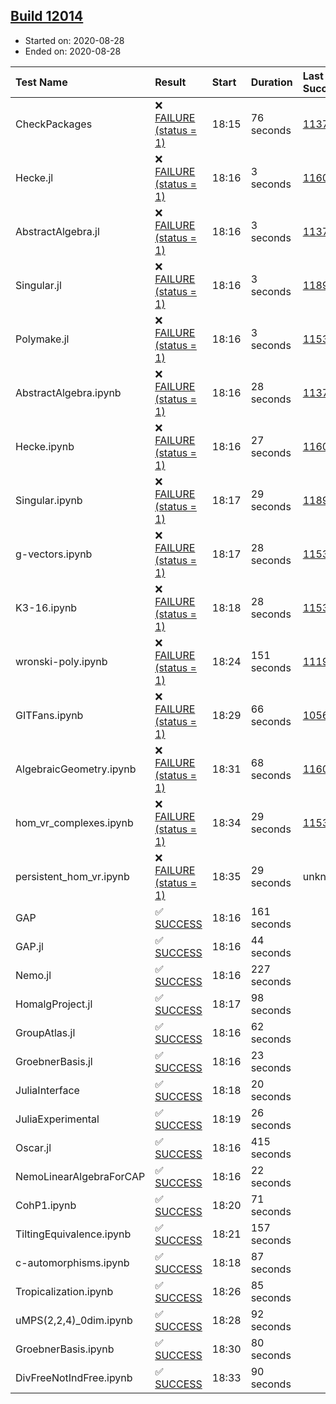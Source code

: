 ## [Build 12014](https://oscarci.mathematik.uni-kl.de/job/oscar/12014/)

* Started on: 2020-08-28
* Ended on: 2020-08-28

| Test Name    | Result | Start | Duration | Last Success | First Failure |
|:-------------|:-------|:------|:---------|:-------------|:--------------|
| CheckPackages | ❌ [FAILURE (status = 1)](https://oscarci.mathematik.uni-kl.de/job/oscar/12014/artifact/logs/build-12014/CheckPackages.log) | 18:15 | 76 seconds | [11376](https://oscarci.mathematik.uni-kl.de/job/oscar/11376/) | [11377](https://oscarci.mathematik.uni-kl.de/job/oscar/11377/) |
| Hecke.jl | ❌ [FAILURE (status = 1)](https://oscarci.mathematik.uni-kl.de/job/oscar/12014/artifact/logs/build-12014/Hecke.jl.log) | 18:16 | 3 seconds | [11602](https://oscarci.mathematik.uni-kl.de/job/oscar/11602/) | [11603](https://oscarci.mathematik.uni-kl.de/job/oscar/11603/) |
| AbstractAlgebra.jl | ❌ [FAILURE (status = 1)](https://oscarci.mathematik.uni-kl.de/job/oscar/12014/artifact/logs/build-12014/AbstractAlgebra.jl.log) | 18:16 | 3 seconds | [11376](https://oscarci.mathematik.uni-kl.de/job/oscar/11376/) | [11377](https://oscarci.mathematik.uni-kl.de/job/oscar/11377/) |
| Singular.jl | ❌ [FAILURE (status = 1)](https://oscarci.mathematik.uni-kl.de/job/oscar/12014/artifact/logs/build-12014/Singular.jl.log) | 18:16 | 3 seconds | [11893](https://oscarci.mathematik.uni-kl.de/job/oscar/11893/) | [11894](https://oscarci.mathematik.uni-kl.de/job/oscar/11894/) |
| Polymake.jl | ❌ [FAILURE (status = 1)](https://oscarci.mathematik.uni-kl.de/job/oscar/12014/artifact/logs/build-12014/Polymake.jl.log) | 18:16 | 3 seconds | [11532](https://oscarci.mathematik.uni-kl.de/job/oscar/11532/) | [11533](https://oscarci.mathematik.uni-kl.de/job/oscar/11533/) |
| AbstractAlgebra.ipynb | ❌ [FAILURE (status = 1)](https://oscarci.mathematik.uni-kl.de/job/oscar/12014/artifact/logs/build-12014/AbstractAlgebra.ipynb.log) | 18:16 | 28 seconds | [11376](https://oscarci.mathematik.uni-kl.de/job/oscar/11376/) | [11377](https://oscarci.mathematik.uni-kl.de/job/oscar/11377/) |
| Hecke.ipynb | ❌ [FAILURE (status = 1)](https://oscarci.mathematik.uni-kl.de/job/oscar/12014/artifact/logs/build-12014/Hecke.ipynb.log) | 18:16 | 27 seconds | [11602](https://oscarci.mathematik.uni-kl.de/job/oscar/11602/) | [11603](https://oscarci.mathematik.uni-kl.de/job/oscar/11603/) |
| Singular.ipynb | ❌ [FAILURE (status = 1)](https://oscarci.mathematik.uni-kl.de/job/oscar/12014/artifact/logs/build-12014/Singular.ipynb.log) | 18:17 | 29 seconds | [11893](https://oscarci.mathematik.uni-kl.de/job/oscar/11893/) | [11894](https://oscarci.mathematik.uni-kl.de/job/oscar/11894/) |
| g-vectors.ipynb | ❌ [FAILURE (status = 1)](https://oscarci.mathematik.uni-kl.de/job/oscar/12014/artifact/logs/build-12014/g-vectors.ipynb.log) | 18:17 | 28 seconds | [11532](https://oscarci.mathematik.uni-kl.de/job/oscar/11532/) | [11533](https://oscarci.mathematik.uni-kl.de/job/oscar/11533/) |
| K3-16.ipynb | ❌ [FAILURE (status = 1)](https://oscarci.mathematik.uni-kl.de/job/oscar/12014/artifact/logs/build-12014/K3-16.ipynb.log) | 18:18 | 28 seconds | [11532](https://oscarci.mathematik.uni-kl.de/job/oscar/11532/) | [11533](https://oscarci.mathematik.uni-kl.de/job/oscar/11533/) |
| wronski-poly.ipynb | ❌ [FAILURE (status = 1)](https://oscarci.mathematik.uni-kl.de/job/oscar/12014/artifact/logs/build-12014/wronski-poly.ipynb.log) | 18:24 | 151 seconds | [11192](https://oscarci.mathematik.uni-kl.de/job/oscar/11192/) | [11193](https://oscarci.mathematik.uni-kl.de/job/oscar/11193/) |
| GITFans.ipynb | ❌ [FAILURE (status = 1)](https://oscarci.mathematik.uni-kl.de/job/oscar/12014/artifact/logs/build-12014/GITFans.ipynb.log) | 18:29 | 66 seconds | [10566](https://oscarci.mathematik.uni-kl.de/job/oscar/10566/) | [10567](https://oscarci.mathematik.uni-kl.de/job/oscar/10567/) |
| AlgebraicGeometry.ipynb | ❌ [FAILURE (status = 1)](https://oscarci.mathematik.uni-kl.de/job/oscar/12014/artifact/logs/build-12014/AlgebraicGeometry.ipynb.log) | 18:31 | 68 seconds | [11602](https://oscarci.mathematik.uni-kl.de/job/oscar/11602/) | [11603](https://oscarci.mathematik.uni-kl.de/job/oscar/11603/) |
| hom_vr_complexes.ipynb | ❌ [FAILURE (status = 1)](https://oscarci.mathematik.uni-kl.de/job/oscar/12014/artifact/logs/build-12014/hom_vr_complexes.ipynb.log) | 18:34 | 29 seconds | [11532](https://oscarci.mathematik.uni-kl.de/job/oscar/11532/) | [11533](https://oscarci.mathematik.uni-kl.de/job/oscar/11533/) |
| persistent_hom_vr.ipynb | ❌ [FAILURE (status = 1)](https://oscarci.mathematik.uni-kl.de/job/oscar/12014/artifact/logs/build-12014/persistent_hom_vr.ipynb.log) | 18:35 | 29 seconds | unknown | unknown |
| GAP | ✅ [SUCCESS](https://oscarci.mathematik.uni-kl.de/job/oscar/12014/artifact/logs/build-12014/GAP.log) | 18:16 | 161 seconds |  |  |
| GAP.jl | ✅ [SUCCESS](https://oscarci.mathematik.uni-kl.de/job/oscar/12014/artifact/logs/build-12014/GAP.jl.log) | 18:16 | 44 seconds |  |  |
| Nemo.jl | ✅ [SUCCESS](https://oscarci.mathematik.uni-kl.de/job/oscar/12014/artifact/logs/build-12014/Nemo.jl.log) | 18:16 | 227 seconds |  |  |
| HomalgProject.jl | ✅ [SUCCESS](https://oscarci.mathematik.uni-kl.de/job/oscar/12014/artifact/logs/build-12014/HomalgProject.jl.log) | 18:17 | 98 seconds |  |  |
| GroupAtlas.jl | ✅ [SUCCESS](https://oscarci.mathematik.uni-kl.de/job/oscar/12014/artifact/logs/build-12014/GroupAtlas.jl.log) | 18:16 | 62 seconds |  |  |
| GroebnerBasis.jl | ✅ [SUCCESS](https://oscarci.mathematik.uni-kl.de/job/oscar/12014/artifact/logs/build-12014/GroebnerBasis.jl.log) | 18:16 | 23 seconds |  |  |
| JuliaInterface | ✅ [SUCCESS](https://oscarci.mathematik.uni-kl.de/job/oscar/12014/artifact/logs/build-12014/JuliaInterface.log) | 18:18 | 20 seconds |  |  |
| JuliaExperimental | ✅ [SUCCESS](https://oscarci.mathematik.uni-kl.de/job/oscar/12014/artifact/logs/build-12014/JuliaExperimental.log) | 18:19 | 26 seconds |  |  |
| Oscar.jl | ✅ [SUCCESS](https://oscarci.mathematik.uni-kl.de/job/oscar/12014/artifact/logs/build-12014/Oscar.jl.log) | 18:16 | 415 seconds |  |  |
| NemoLinearAlgebraForCAP | ✅ [SUCCESS](https://oscarci.mathematik.uni-kl.de/job/oscar/12014/artifact/logs/build-12014/NemoLinearAlgebraForCAP.log) | 18:16 | 22 seconds |  |  |
| CohP1.ipynb | ✅ [SUCCESS](https://oscarci.mathematik.uni-kl.de/job/oscar/12014/artifact/logs/build-12014/CohP1.ipynb.log) | 18:20 | 71 seconds |  |  |
| TiltingEquivalence.ipynb | ✅ [SUCCESS](https://oscarci.mathematik.uni-kl.de/job/oscar/12014/artifact/logs/build-12014/TiltingEquivalence.ipynb.log) | 18:21 | 157 seconds |  |  |
| c-automorphisms.ipynb | ✅ [SUCCESS](https://oscarci.mathematik.uni-kl.de/job/oscar/12014/artifact/logs/build-12014/c-automorphisms.ipynb.log) | 18:18 | 87 seconds |  |  |
| Tropicalization.ipynb | ✅ [SUCCESS](https://oscarci.mathematik.uni-kl.de/job/oscar/12014/artifact/logs/build-12014/Tropicalization.ipynb.log) | 18:26 | 85 seconds |  |  |
| uMPS(2,2,4)_0dim.ipynb | ✅ [SUCCESS](https://oscarci.mathematik.uni-kl.de/job/oscar/12014/artifact/logs/build-12014/uMPS-2-2-4-_0dim.ipynb.log) | 18:28 | 92 seconds |  |  |
| GroebnerBasis.ipynb | ✅ [SUCCESS](https://oscarci.mathematik.uni-kl.de/job/oscar/12014/artifact/logs/build-12014/GroebnerBasis.ipynb.log) | 18:30 | 80 seconds |  |  |
| DivFreeNotIndFree.ipynb | ✅ [SUCCESS](https://oscarci.mathematik.uni-kl.de/job/oscar/12014/artifact/logs/build-12014/DivFreeNotIndFree.ipynb.log) | 18:33 | 90 seconds |  |  |
